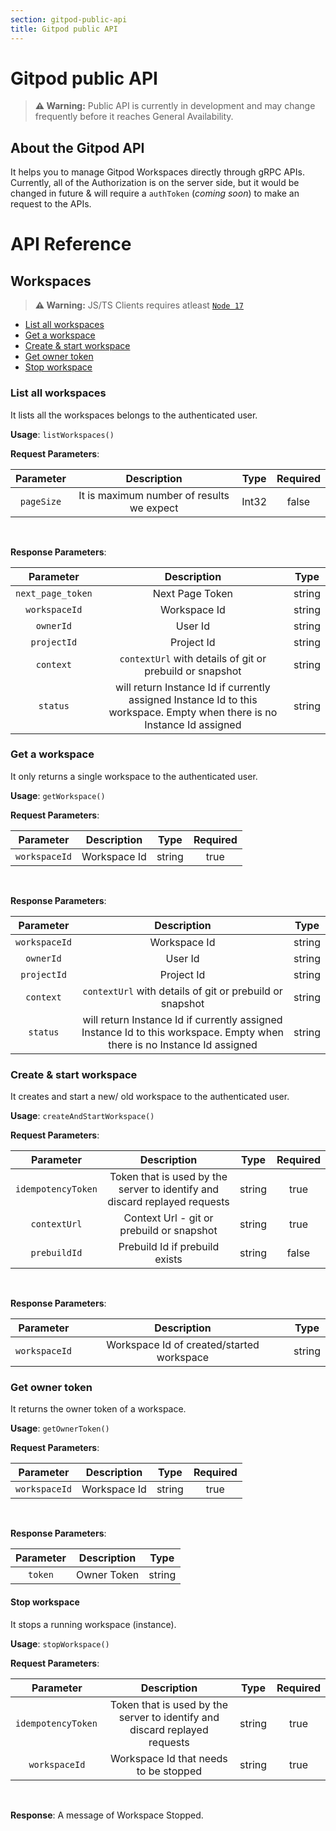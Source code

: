 ```yaml
---
section: gitpod-public-api
title: Gitpod public API
---
```


<script context="module">
  export const prerender = true;
</script>

# Gitpod public API

> **⚠️ Warning:** Public API is currently in development and may change frequently before it reaches General Availability.

## About the Gitpod API

It helps you to manage Gitpod Workspaces directly through gRPC APIs. Currently, all of the Authorization is on the server side, but it would be changed in future & will require a `authToken` (_coming soon_) to make an request to the APIs.

# API Reference

## Workspaces

> **⚠️ Warning:** JS/TS Clients requires atleast [`Node 17`](https://nodejs.org/)

- [List all workspaces](#list-all-workspaces)
- [Get a workspace](#get-a-workspace)
- [Create & start workspace](#create--start-workspace)
- [Get owner token](#get-owner-token)
- [Stop workspace](#stop-workspace)

### List all workspaces

It lists all the workspaces belongs to the authenticated user.

**Usage**: `listWorkspaces()`

**Request Parameters**:

| Parameter  |                Description                | Type  | Required |
| :--------: | :---------------------------------------: | :---: | :------: |
| `pageSize` | It is maximum number of results we expect | Int32 |  false   |

<br>

**Response Parameters**:

|     Parameter     |                                                       Description                                                        |  Type  |
| :---------------: | :----------------------------------------------------------------------------------------------------------------------: | :----: |
| `next_page_token` |                                                     Next Page Token                                                      | string |
|   `workspaceId`   |                                                       Workspace Id                                                       | string |
|     `ownerId`     |                                                         User Id                                                          | string |
|    `projectId`    |                                                        Project Id                                                        | string |
|     `context`     |                                 `contextUrl` with details of git or prebuild or snapshot                                 | string |
|     `status`      | will return Instance Id if currently assigned Instance Id to this workspace. Empty when there is no Instance Id assigned | string |

### Get a workspace

It only returns a single workspace to the authenticated user.

**Usage**: `getWorkspace()`

**Request Parameters**:

|   Parameter   | Description  |  Type  | Required |
| :-----------: | :----------: | :----: | :------: |
| `workspaceId` | Workspace Id | string |   true   |

<br>

**Response Parameters**:

|   Parameter   |                                                       Description                                                        |  Type  |
| :-----------: | :----------------------------------------------------------------------------------------------------------------------: | :----: |
| `workspaceId` |                                                       Workspace Id                                                       | string |
|   `ownerId`   |                                                         User Id                                                          | string |
|  `projectId`  |                                                        Project Id                                                        | string |
|   `context`   |                                 `contextUrl` with details of git or prebuild or snapshot                                 | string |
|   `status`    | will return Instance Id if currently assigned Instance Id to this workspace. Empty when there is no Instance Id assigned | string |

### Create & start workspace

It creates and start a new/ old workspace to the authenticated user.

**Usage**: `createAndStartWorkspace()`

**Request Parameters**:

|     Parameter      |                                Description                                 |  Type  | Required |
| :----------------: | :------------------------------------------------------------------------: | :----: | :------: |
| `idempotencyToken` | Token that is used by the server to identify and discard replayed requests | string |   true   |
|    `contextUrl`    |                 Context Url - git or prebuild or snapshot                  | string |   true   |
|    `prebuildId`    |                       Prebuild Id if prebuild exists                       | string |  false   |

<br>

**Response Parameters**:

|   Parameter   |                Description                |  Type  |
| :-----------: | :---------------------------------------: | :----: |
| `workspaceId` | Workspace Id of created/started workspace | string |

### Get owner token

It returns the owner token of a workspace.

**Usage**: `getOwnerToken()`

**Request Parameters**:

|   Parameter   | Description  |  Type  | Required |
| :-----------: | :----------: | :----: | :------: |
| `workspaceId` | Workspace Id | string |   true   |

<br>

**Response Parameters**:

| Parameter | Description |  Type  |
| :-------: | :---------: | :----: |
|  `token`  | Owner Token | string |

#### Stop workspace

It stops a running workspace (instance).

**Usage**: `stopWorkspace()`

**Request Parameters**:

|      Parameter      |                                Description                                 |  Type  | Required |
| :-----------------: | :------------------------------------------------------------------------: | :----: | :------: |
| `idempotencyToken ` | Token that is used by the server to identify and discard replayed requests | string |   true   |
|    `workspaceId`    |                   Workspace Id that needs to be stopped                    | string |   true   |

<br>

**Response**: A message of Workspace Stopped.
